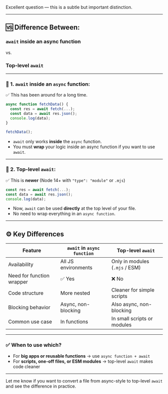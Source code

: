 Excellent question — this is a subtle but important distinction.

---

## 🆚 Difference Between:

### `await` **inside an async function**

vs.

### **Top-level `await`**

---

### 🔹 1. `await` inside an `async` function:

✅ This has been around for a long time.

```js
async function fetchData() {
  const res = await fetch(...);
  const data = await res.json();
  console.log(data);
}

fetchData();
```

* `await` only works **inside** the `async` function.
* You must **wrap** your logic inside an async function if you want to use `await`.

---

### 🔹 2. Top-level `await`:

✅ This is **newer** (Node 14+ with `"type": "module"` or `.mjs`)

```js
const res = await fetch(...);
const data = await res.json();
console.log(data);
```

* Now, `await` can be used **directly** at the top level of your file.
* No need to wrap everything in an `async function`.

---

## ⚙️ Key Differences

| Feature                   | `await` in `async function` | Top-level `await`              |
| ------------------------- | --------------------------- | ------------------------------ |
| Availability              | All JS environments         | Only in modules (`.mjs` / ESM) |
| Need for function wrapper | ✅ Yes                       | ❌ No                           |
| Code structure            | More nested                 | Cleaner for simple scripts     |
| Blocking behavior         | Async, non-blocking         | Also async, non-blocking       |
| Common use case           | In functions                | In small scripts or modules    |

---

### ✅ When to use which?

* For **big apps or reusable functions** → use `async function + await`
* For **scripts, one-off files, or ESM modules** → top-level `await` makes code cleaner

---

Let me know if you want to convert a file from async-style to top-level `await` and see the difference in practice.
